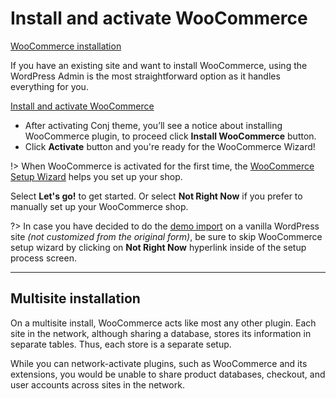 # Install and activate WooCommerce 

[WooCommerce installation](https://player.vimeo.com/video/161223432 ':include :type=iframe width=665px height=376px')

If you have an existing site and want to install WooCommerce, using the WordPress Admin is the most straightforward option as it handles everything for you.

[Install and activate WooCommerce](https://player.vimeo.com/video/271823918 ':include :type=iframe width=665px height=376px')

* After activating Conj theme, you’ll see a notice about installing WooCommerce plugin, to proceed click **Install WooCommerce** button.
* Click **Activate** button and you're ready for the WooCommerce Wizard!

!> When WooCommerce is activated for the first time, the [WooCommerce Setup Wizard](http://docs.woocommerce.com/document/woocommerce-setup-wizard/) helps you set up your shop.

Select **Let's go!** to get started. Or select **Not Right Now** if you prefer to manually set up your WooCommerce shop.

?> In case you have decided to do the [demo import](built-in-demo-importer.md) on a vanilla WordPress site *(not customized from the original form)*, be sure to skip WooCommerce setup wizard by clicking on **Not Right Now** hyperlink inside of the setup process screen.

<hr/>

## Multisite installation

On a multisite install, WooCommerce acts like most any other plugin. Each site in the network, although sharing a database, stores its information in separate tables. Thus, each store is a separate setup.

While you can network-activate plugins, such as WooCommerce and its extensions, you would be unable to share product databases, checkout, and user accounts across sites in the network.
